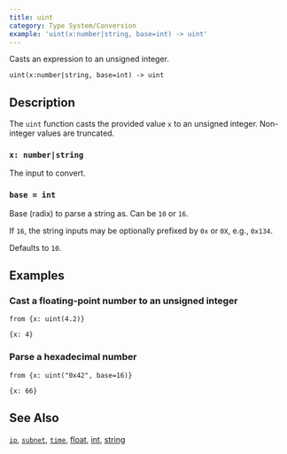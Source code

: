 ```yaml
---
title: uint
category: Type System/Conversion
example: 'uint(x:number|string, base=int) -> uint'
---
```



Casts an expression to an unsigned integer.

```tql
uint(x:number|string, base=int) -> uint
```

## Description

The `uint` function casts the provided value `x` to an unsigned integer.
Non-integer values are truncated.

### `x: number|string`

The input to convert.

### `base = int`

Base (radix) to parse a string as. Can be `10` or `16`.

If `16`, the string inputs may be optionally prefixed by `0x` or `0X`, e.g.,
`0x134`.

Defaults to `10`.

## Examples

### Cast a floating-point number to an unsigned integer

```tql
from {x: uint(4.2)}
```

```tql
{x: 4}
```

### Parse a hexadecimal number

```tql
from {x: uint("0x42", base=16)}
```

```tql
{x: 66}
```

## See Also

[`ip`](/reference/functions/ip),
[`subnet`](/reference/functions/subnet),
[`time`](/reference/functions/time),
[float](/reference/functions/float),
[int](/reference/functions/int),
[string](/reference/functions/string)
